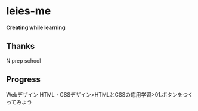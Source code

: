 # leies-me

**Creating while learning**

## Thanks
N prep school

## Progress
Webデザイン HTML・CSSデザイン>HTMLとCSSの応用学習>01.ボタンをつくってみよう
